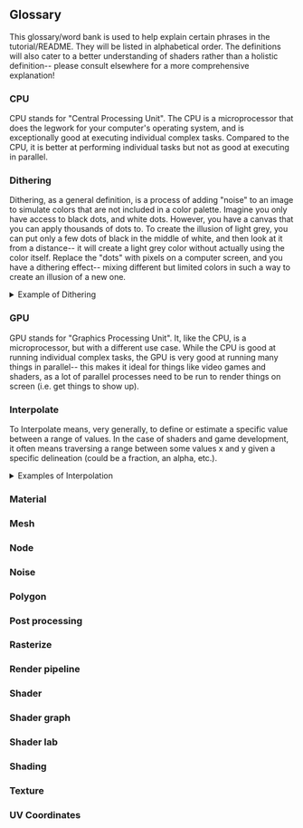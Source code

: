 ## Glossary
This glossary/word bank is used to help explain certain phrases in the tutorial/README. They will be listed in alphabetical order.
The definitions will also cater to a better understanding of shaders rather than a holistic definition-- please consult elsewhere for a more comprehensive explanation!

### CPU
CPU stands for "Central Processing Unit". The CPU is a microprocessor that does the legwork for your computer's operating system, and is exceptionally good at executing individual complex tasks. Compared to the CPU, it is better at performing individual tasks but not as good at executing in parallel.

### Dithering
Dithering, as a general definition, is a process of adding "noise" to an image to simulate colors that are not included in a color palette. Imagine you only have access to black dots, and white dots. However, you have a canvas that you can apply thousands of dots to. To create the illusion of light grey, you can put only a few dots of black in the middle of white, and then look at it from a distance-- it will create a light grey color without actually using the color itself. Replace the "dots" with pixels on a computer screen, and you have a dithering effect-- mixing different but limited colors in such a way to create an illusion of a new one.

<details>
  <summary>Example of Dithering</summary>
  <img src = Images/dither_bw.png></img>
</details>

### GPU
GPU stands for "Graphics Processing Unit". It, like the CPU, is a microprocessor, but with a different use case. While the CPU is good at running individual complex tasks, the GPU is very good at running many things in parallel-- this makes it ideal for things like video games and shaders, as a lot of parallel processes need to be run to render things on screen (i.e. get things to show up).

### Interpolate
To Interpolate means, very generally, to define or estimate a specific value between a range of values. In the case of shaders and game development, it often means traversing a range between some values x and y given a specific delineation (could be a fraction, an alpha, etc.).

<details>
  <summary>Examples of Interpolation</summary>
  
  - Going through an alpha value (opacity decimal) of 0 and 1 in relation to time.
  - Running from vector A to vector B in relation to a character's speed.
</details>

### Material
### Mesh
### Node
### Noise
### Polygon
### Post processing
### Rasterize
### Render pipeline
### Shader
### Shader graph
### Shader lab
### Shading
### Texture
### UV Coordinates
